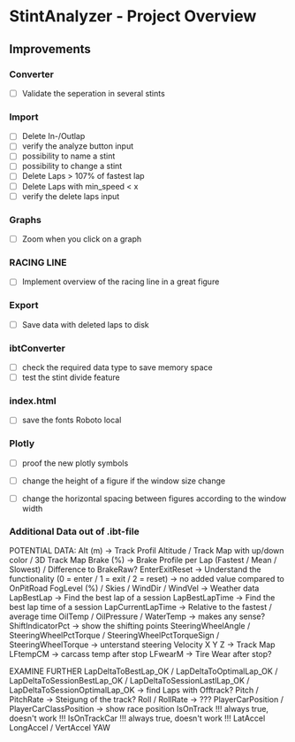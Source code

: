 # StintAnalyzer - Project Overview

## Improvements

### Converter
- [ ] Validate the seperation in several stints

### Import
- [ ] Delete In-/Outlap
- [ ] verify the analyze button input 
- [ ] possibility to name a stint
- [ ] possibility to change a stint
- [ ] Delete Laps > 107% of fastest lap
- [ ] Delete Laps with min_speed < x
- [ ] verify the delete laps input

### Graphs
- [ ] Zoom when you click on a graph

### RACING LINE
- [ ] Implement overview of the racing line in a great figure

### Export
- [ ] Save data with deleted laps to disk

### ibtConverter
- [ ] check the required data type to save memory space
- [ ] test the stint divide feature

### index.html
- [ ] save the fonts Roboto local

### Plotly
- [ ] proof the new plotly symbols
- [ ] change the height of a figure if the window size change 
- [ ] change the horizontal spacing between figures according to the window width


### Additional Data out of .ibt-file

POTENTIAL DATA:
Alt (m) -> Track Profil Altitude / Track Map with up/down color / 3D Track Map
Brake (%) -> Brake Profile per Lap (Fastest / Mean / Slowest) / Difference to BrakeRaw?
EnterExitReset -> Understand the functionality (0 = enter / 1 = exit / 2 = reset) -> no added value compared to OnPitRoad
FogLevel (%) / Skies / WindDir / WindVel -> Weather data
LapBestLap -> Find the best lap of a session
LapBestLapTime -> Find the best lap time of a session
LapCurrentLapTime -> Relative to the fastest / average time
OilTemp / OilPressure / WaterTemp -> makes any sense?
ShiftIndicatorPct -> show the shifting points
SteeringWheelAngle / SteeringWheelPctTorque / SteeringWheelPctTorqueSign / SteeringWheelTorque -> unterstand steering
Velocity X Y Z -> Track Map
LFtempCM -> carcass temp after stop
LFwearM -> Tire Wear after stop?

EXAMINE FURTHER
LapDeltaToBestLap_OK / LapDeltaToOptimalLap_OK / LapDeltaToSessionBestLap_OK / LapDeltaToSessionLastlLap_OK / LapDeltaToSessionOptimalLap_OK -> find Laps with Offtrack?
Pitch / PitchRate -> Steigung of the track?
Roll / RollRate -> ???
PlayerCarPosition / PlayerCarClassPosition -> show race position
IsOnTrack !!! always true, doesn't work !!!
IsOnTrackCar !!! always true, doesn't work !!!
LatAccel
LongAccel / VertAccel
YAW